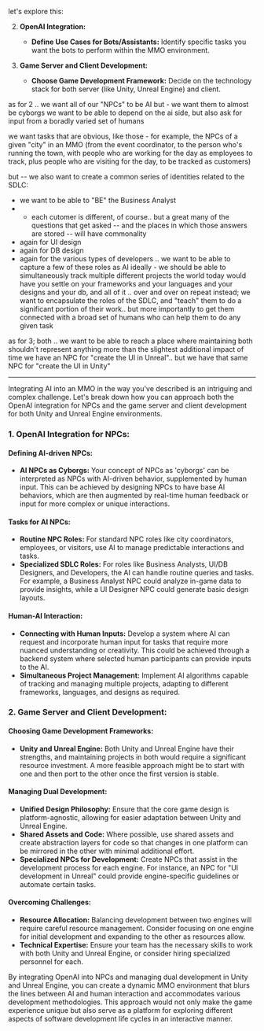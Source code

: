 let's explore this:

2. **OpenAI Integration:**
   - **Define Use Cases for Bots/Assistants:** Identify specific tasks you want the bots to perform within the MMO environment.

3. **Game Server and Client Development:**
   - **Choose Game Development Framework:** Decide on the technology stack for both server (like Unity, Unreal Engine) and client.

as for 2 .. we want all of our "NPCs" to be AI
but - we want them to almost be cyborgs
we want to be able to depend on the ai side, but also ask for input from a boradly varied set of humans

we want tasks that are obvious, like those - for example, the NPCs of a given "city" in an MMO (from the event coordinator, to the person who's running the town, with people who are working for the day as employees to track, plus people who are visiting for the day, to be tracked as customers)

but -- we also want to create a common series of identities related to the SDLC:
- we want to be able to "BE" the Business Analyst
 - - each cutomer is different, of course.. but a great many of the questions that get asked -- and the places in which those answers are stored -- will have commonality
- again for UI design
- again for DB design
- again for the various types of developers
.. we want to be able to capture a few of these roles as AI 
ideally - we should be able to simultaneously track multiple different projects
the world today would have you settle on your frameworks and your languages and your designs and your db, and all of it .. over and over on repeat
instead; we want to encapsulate the roles of the SDLC, and "teach" them to do a significant portion of their work.. but more importantly to get them connected with a broad set of humans who can help them to do any given task 

as for 3; both .. we want to be able to reach a place where maintaining both shouldn't represent anything more than the slightest additional impact of time
we have an NPC for "create the UI in Unreal".. but we have that same NPC for "create the UI in Unity"

-----
Integrating AI into an MMO in the way you've described is an intriguing and complex challenge. Let's break down how you can approach both the OpenAI integration for NPCs and the game server and client development for both Unity and Unreal Engine environments.

### 1. OpenAI Integration for NPCs:
   
#### Defining AI-driven NPCs:
- **AI NPCs as Cyborgs:** Your concept of NPCs as 'cyborgs' can be interpreted as NPCs with AI-driven behavior, supplemented by human input. This can be achieved by designing NPCs to have base AI behaviors, which are then augmented by real-time human feedback or input for more complex or unique interactions.

#### Tasks for AI NPCs:
- **Routine NPC Roles:** For standard NPC roles like city coordinators, employees, or visitors, use AI to manage predictable interactions and tasks.
- **Specialized SDLC Roles:** For roles like Business Analysts, UI/DB Designers, and Developers, the AI can handle routine queries and tasks. For example, a Business Analyst NPC could analyze in-game data to provide insights, while a UI Designer NPC could generate basic design layouts.

#### Human-AI Interaction:
- **Connecting with Human Inputs:** Develop a system where AI can request and incorporate human input for tasks that require more nuanced understanding or creativity. This could be achieved through a backend system where selected human participants can provide inputs to the AI.
- **Simultaneous Project Management:** Implement AI algorithms capable of tracking and managing multiple projects, adapting to different frameworks, languages, and designs as required.

### 2. Game Server and Client Development:

#### Choosing Game Development Frameworks:
- **Unity and Unreal Engine:** Both Unity and Unreal Engine have their strengths, and maintaining projects in both would require a significant resource investment. A more feasible approach might be to start with one and then port to the other once the first version is stable.

#### Managing Dual Development:
- **Unified Design Philosophy:** Ensure that the core game design is platform-agnostic, allowing for easier adaptation between Unity and Unreal Engine.
- **Shared Assets and Code:** Where possible, use shared assets and create abstraction layers for code so that changes in one platform can be mirrored in the other with minimal additional effort.
- **Specialized NPCs for Development:** Create NPCs that assist in the development process for each engine. For instance, an NPC for "UI development in Unreal" could provide engine-specific guidelines or automate certain tasks.

#### Overcoming Challenges:
- **Resource Allocation:** Balancing development between two engines will require careful resource management. Consider focusing on one engine for initial development and expanding to the other as resources allow.
- **Technical Expertise:** Ensure your team has the necessary skills to work with both Unity and Unreal Engine, or consider hiring specialized personnel for each.

By integrating OpenAI into NPCs and managing dual development in Unity and Unreal Engine, you can create a dynamic MMO environment that blurs the lines between AI and human interaction and accommodates various development methodologies. This approach would not only make the game experience unique but also serve as a platform for exploring different aspects of software development life cycles in an interactive manner.